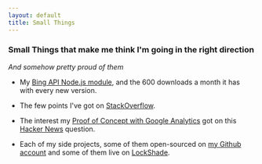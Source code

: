 ```yaml
---
layout: default
title: Small Things
---
```


### Small Things that make me think I'm going in the right direction
*And somehow pretty proud of them*

* My [Bing API Node.js module](https://www.npmjs.com/package/node-bing-api),
and the 600 downloads a month it has with every new version.

* The few points I've got on [StackOverflow](http://stackoverflow.com/users/1612319/mr-goferito).

* The interest my [Proof of Concept with Google Analytics](https://github.com/goferito/gapoc) got on this [Hacker News](https://news.ycombinator.com/item?id=9857876) question.

* Each of my side projects, some of them open-sourced on [my Github account](https://github.com/goferito) and some of them live on [LockShade](//locksha.de).

